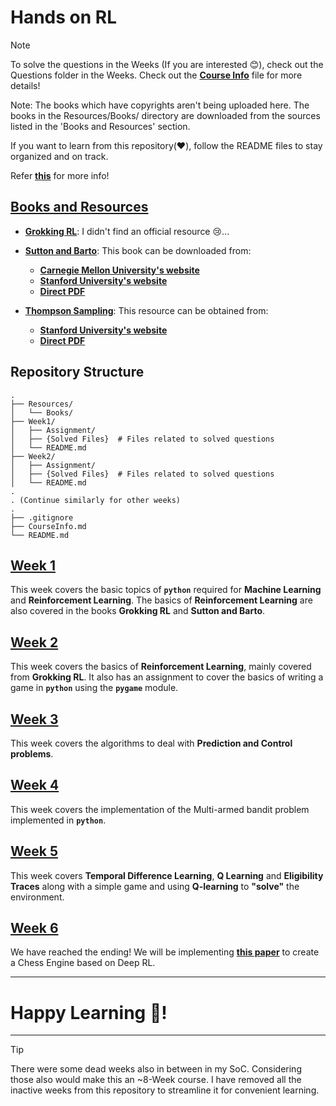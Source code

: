 # Hands on RL

> [!NOTE]
> 
> To solve the questions in the Weeks (If you are interested 😊), check out the Questions folder in the Weeks.
> Check out the [**Course Info**](CourseInfo.md) file for more details!
> 
> Note: The books which have copyrights aren't being uploaded here.
> The books in the Resources/Books/ directory are downloaded from the sources listed in the
> 'Books and Resources' section.
> 
> If you want to learn from this repository(❤️), follow the README files to stay organized and on track.
> 
> Refer [**this**](https://github.com/rennaMAhcuS/Hands-on-RL-Source) for more info!

## [Books and Resources](Resources/Books)

- [**Grokking RL**](https://www.google.co.in/books/edition/Grokking_Deep_Reinforcement_Learning/-7YCEAAAQBAJ):
  I didn't find an official resource 😢...
  
  <!-- The book is available [**here**](Resources/Books/Grokking_RL.pdf). -->

- [**Sutton and Barto**](https://www.google.co.in/books/edition/Reinforcement_Learning_second_edition/5s-MEAAAQBAJ):
  This book can be downloaded from:
  
  - [**Carnegie Mellon University's website**](https://www.andrew.cmu.edu/course/10-703/textbook/BartoSutton.pdf)
  - [**Stanford University's website**](https://web.stanford.edu/class/psych209/Readings/SuttonBartoIPRLBook2ndEd.pdf)
  - [**Direct PDF**](Resources/Books/Sutton_and_Barto.pdf)

- [**Thompson Sampling**](https://www.google.co.in/books/edition/A_Tutorial_on_Thompson_Sampling/nXx6uQEACAAJ):
  This resource can be obtained from:
  
  - [**Stanford University's website**](https://web.stanford.edu/~bvr/pubs/TS_Tutorial.pdf)
  - [**Direct PDF**](Resources/Books/TS_Tutorial.pdf)

## Repository Structure

<!-- The one that is visible in GitHub Remote. -->

```text
.
├── Resources/
│   └── Books/
├── Week1/
│   ├── Assignment/
│   ├── {Solved Files}  # Files related to solved questions
│   └── README.md
├── Week2/
│   ├── Assignment/
│   ├── {Solved Files}  # Files related to solved questions
│   └── README.md
.
. (Continue similarly for other weeks)
.
├── .gitignore
├── CourseInfo.md
└── README.md
```

## [Week 1](Week1)

This week covers the basic topics of **`python`** required for **Machine Learning** and **Reinforcement Learning**.
The basics of **Reinforcement Learning** are also covered in the books **Grokking RL** and **Sutton and Barto**.

## [Week 2](Week2)

This week covers the basics of **Reinforcement Learning**, mainly covered from **Grokking RL**.
It also has an assignment to cover the basics of writing a game in **`python`** using the **`pygame`** module.

## [Week 3](Week3)

This week covers the algorithms to deal with **Prediction and Control problems**.

## [Week 4](Week4)

This week covers the implementation of the Multi-armed bandit problem implemented in **`python`**.

## [Week 5](Week5)

This week covers **Temporal Difference Learning**, **Q Learning** and **Eligibility Traces** along with a simple game
and using **Q-learning** to **"solve"** the environment.

## [Week 6](Week6)

We have reached the ending!
We will be implementing [**this paper**](Week6/thesis.pdf) to create a Chess Engine based on Deep RL.

---

# Happy Learning 🥰!

---

> [!TIP]
> 
> There were some dead weeks also in between in my SoC.
> Considering those also would make this an ~8-Week course.
> I have removed all the inactive weeks from this repository to streamline it for convenient learning.